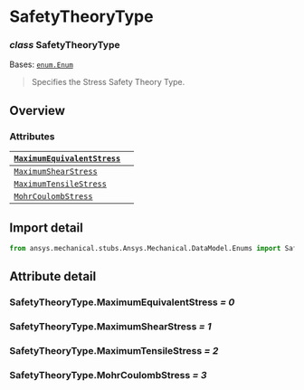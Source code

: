 # SafetyTheoryType

### *class* SafetyTheoryType

Bases: [`enum.Enum`](https://docs.python.org/3/library/enum.html#enum.Enum)

> Specifies the Stress Safety Theory Type.

> <!-- !! processed by numpydoc !! -->

## Overview

### Attributes

| [`MaximumEquivalentStress`](#SafetyTheoryType.MaximumEquivalentStress)                                                    |    |
|---------------------------------------------------------------------------------------------------------------------------|----|
| [`MaximumShearStress`](../../../ACT/Automation/Mechanical/Results/StressResults/MaximumShearStress.md#MaximumShearStress) |    |
| [`MaximumTensileStress`](#SafetyTheoryType.MaximumTensileStress)                                                          |    |
| [`MohrCoulombStress`](#SafetyTheoryType.MohrCoulombStress)                                                                |    |

## Import detail

```python
from ansys.mechanical.stubs.Ansys.Mechanical.DataModel.Enums import SafetyTheoryType
```

## Attribute detail

### SafetyTheoryType.MaximumEquivalentStress *= 0*

### SafetyTheoryType.MaximumShearStress *= 1*

### SafetyTheoryType.MaximumTensileStress *= 2*

### SafetyTheoryType.MohrCoulombStress *= 3*
